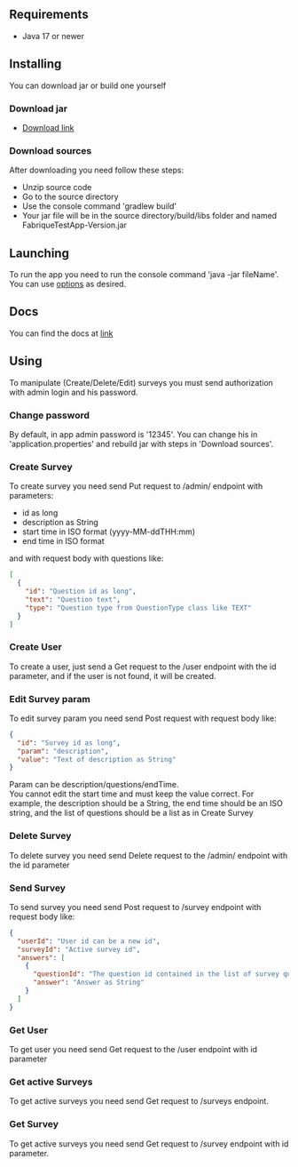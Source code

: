 ## Requirements
  - Java 17 or newer
## Installing
  You can download jar or build one yourself
### Download jar
  - [Download link](https://github.com/Furestry/FabriqueTest/releases)
### Download sources
  After downloading you need follow these steps:
  - Unzip source code
  - Go to the source directory
  - Use the console command 'gradlew build'
  - Your jar file will be in the source directory/build/libs folder and named FabriqueTestApp-Version.jar
## Launching
To run the app you need to run the console command 'java -jar fileName'. You can use [options](https://www.oracle.com/java/technologies/javase/vmoptions-jsp.html) as desired.
## Docs
You can find the docs at [link](https://furestry.github.io/FabriqueTest/)
## Using
To manipulate (Create/Delete/Edit) surveys you must send authorization with admin login and his password.
### Change password
By default, in app admin password is '12345'. You can change his in 'application.properties' and rebuild jar with steps in 'Download sources'.
### Create Survey
To create survey you need send Put request to /admin/ endpoint with parameters:
- id as long
- description as String
- start time in ISO format (yyyy-MM-ddTHH:mm)
- end time in ISO format  
  
and with request body with questions like:

```json
[
  {
    "id": "Question id as long",
    "text": "Question text",
    "type": "Question type from QuestionType class like TEXT"
  }
]
```
### Create User
To create a user, just send a Get request to the /user endpoint with the id parameter, and if the user is not found, it will be created.
### Edit Survey param
To edit survey param you need send Post request with request body like:
```json
{
  "id": "Survey id as long",
  "param": "description",
  "value": "Text of description as String"
}
```
Param can be description/questions/endTime.  
You cannot edit the start time and must keep the value correct. For example, the description should be a String, the end time should be an ISO string, and the list of questions should be a list as in Create Survey
### Delete Survey
To delete survey you need send Delete request to the /admin/ endpoint with the id parameter
### Send Survey
To send survey you need send Post request to /survey endpoint with request body like:

```json
{
  "userId": "User id can be a new id",
  "surveyId": "Active survey id",
  "answers": [
    {
      "questionId": "The question id contained in the list of survey questions, as long",
      "answer": "Answer as String"
    }
  ]
}
```
### Get User
To get user you need send Get request to the /user endpoint with id parameter
### Get active Surveys
To get active surveys you need send Get request to /surveys endpoint.
### Get Survey
To get active surveys you need send Get request to /survey endpoint with id parameter.